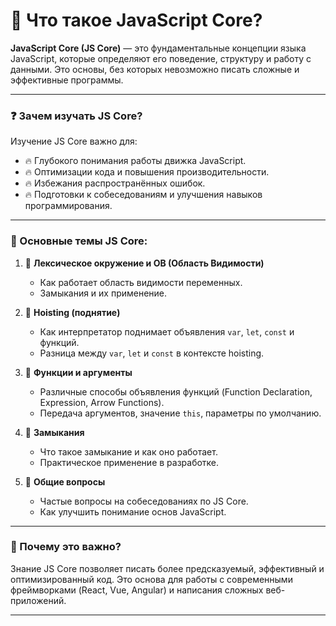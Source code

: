 # 📌 Что такое JavaScript Core?
**JavaScript Core (JS Core)** — это фундаментальные концепции языка JavaScript, которые определяют его поведение, структуру и работу с данными. Это основы, без которых невозможно писать сложные и эффективные программы.

---

### ❓ Зачем изучать JS Core?
Изучение JS Core важно для:
- 🔥 Глубокого понимания работы движка JavaScript.
- 🔥 Оптимизации кода и повышения производительности.
- 🔥 Избежания распространённых ошибок.
- 🔥 Подготовки к собеседованиям и улучшения навыков программирования.

---

### 🔹 Основные темы JS Core:
1. 🚀 **Лексическое окружение и ОВ (Область Видимости)**
    - Как работает область видимости переменных.
    - Замыкания и их применение.

2. 🚀 **Hoisting (поднятие)**
    - Как интерпретатор поднимает объявления `var`, `let`, `const` и функций.
    - Разница между `var`, `let` и `const` в контексте hoisting.

3. 🚀 **Функции и аргументы**
    - Различные способы объявления функций (Function Declaration, Expression, Arrow Functions).
    - Передача аргументов, значение `this`, параметры по умолчанию.

4. 🚀 **Замыкания**
    - Что такое замыкание и как оно работает.
    - Практическое применение в разработке.

5. 🚀 **Общие вопросы**
    - Частые вопросы на собеседованиях по JS Core.
    - Как улучшить понимание основ JavaScript.

---

### 🎯 Почему это важно?
Знание JS Core позволяет писать более предсказуемый, эффективный и оптимизированный код. Это основа для работы с современными фреймворками (React, Vue, Angular) и написания сложных веб-приложений.

---

